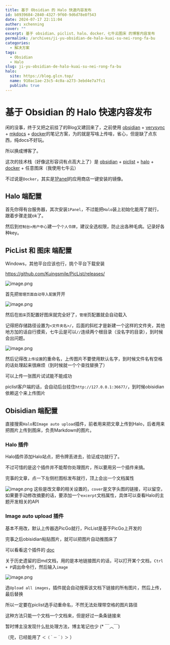 ```yaml
---
title: 基于 Obsidian 的 Halo 快速内容发布
id: b8939684-2840-4327-9f60-9d6d78e8f543
date: 2024-07-17 22:11:04
auther: xchenning
cover: ""
excerpt: 基于 obsidian、piclist、halo、docker、七牛云图床 的博客内容发布
permalink: /archives/ji-yu-obsidian-de-halo-kuai-su-nei-rong-fa-bu
categories:
  - 解决方案
tags:
  - Obsidian
  - Halo
slug: ji-yu-obsidian-de-halo-kuai-su-nei-rong-fa-bu
halo:
  site: https://blog.glcn.top/
  name: 910ac1ae-23c5-4c0a-a273-3ebd4e7a7fc1
  publish: true
---
```


# 基于 Obsidian 的 Halo 快速内容发布

闲的没事，终于又把之前挂了的Blog又建回来了，之前使用 [obsidian](https://obsidian.md/) + [verysync](http://www.verysync.com/) + [mkdocs](https://www.mkdocs.org/) + [docker](https://www.docker.com/)的笔记方案，为的就是写啥上传啥，省心，但是缺了点东西，纯docs不好玩。

所以换成博客了。

这次的技术栈（好像这形容词有点高大上了）是 [obsidian](https://obsidian.md/) + [piclist](https://github.com/Kuingsmile/PicList) + [halo](https://halo.run/) + [docker](https://www.docker.com/) + 任意图床（我使用七牛云）

不过说是`Docker`，其实是[1Panel](https://1panel.cn/)的应用商店一键安装的镜像。

## Halo 端配置

首先你得有台服务器，其次安装`1Panel`，不过能把`Halo`装上初始化能用了就行，跟着步骤走就ok了。

然后到`控制台>用户中心`建一个`个人令牌`，建议全选权限，防止出各种毛病。记录好各种key。

## PicList 和 图床 端配置

Windows，其他平台应该也行，挑个平台下载安装

https://github.com/Kuingsmile/PicList/releases/

![image.png](http://img.glcn.top/piclist/1721224478962-83929f2e80de4078bd2405a3e4f72073.png)

首先把`管理页面自动导入配置`开开

![image.png](http://img.glcn.top/piclist/1721224626888-f6a3ea82539d414f83c414f805ce44ef.png)

然后在`图床`页配置好图床就完全好了，`管理`页配置就会自动载入

记得把存储路径设置为`<文件夹名>/`，后面的斜杠才是新建一个这样的文件夹，其他地方加的话自行摸索，七牛云是可以`//`连续两个根目录（没名字的目录），到时候会出问题。

![image.png](http://img.glcn.top/piclist/1721224922747-8ae19655ce664fc4bffe5b0f061b5265.png)

然后记得改`上传设置`的重命名，上传图片不要使用默认名字，到时候文件名有空格的话处理起来很麻烦（到时候就一个个查找替换了）

可以上传一张图片试试能不能成功

piclist客户端的话，会自动后台挂住`http://127.0.0.1:36677/`，到时候obisidian依赖这个来上传图片

## Obisidian 端配置

直接搜索`Halo`和`Image auto upload`插件，前者用来把文章上传到Halo，后者用来把图片上传到图床，负责Markdown的图片。
### Halo 插件

Halo插件添加Halo站点，把令牌丢进去，验证成功就行了。

不过可惜的是这个插件并不能帮你处理图片，所以要用另一个插件来搞。

完事的文章，点一下左侧栏图标发布就行，顶上会出一个文档属性

![image.png](http://img.glcn.top/piclist/1721225505852-4278cae41f334f139c6748db8f96ad66.png)
这些是改文章的相关设置的，`cover`是文字头图的链接，可以留空，如果要手动修改摘要的话，要添加一个`excerpt`文档属性，具体可以查看Halo的主题开发相关的API

### Image auto upload 插件

基本不用改，默认上传器选PicGo就行，PicList是基于PicGo上开发的

完事之后obisidian粘贴图片，就可以把图片自动推图床了

可以看看这个插件的 [doc](https://github.com/renmu123/obsidian-image-auto-upload-plugin/blob/master/readme-zh.md)

关于历史遗留的旧md文档，用的是本地链接图片的话，可以打开某个文档，`Ctrl + P`调出命令行，然后输入`image`

![image.png](http://img.glcn.top/piclist/1721225312188-768cdf6a05df4aeb97612d47b6923eb1.png)

选`Upload all images`，插件就会自动搜索该文档下链接的所有图片，然后上传，最后替换

所以一定要在piclist选手动重命名，不然无法处理带空格的图片路径

这种方法只能一个文档一个文档来，但是好过一条条链接来

暂时博主没发现什么批处理方法，博主笔记也少 (* ￣︿￣)

（完，已经能用了 `＜（＾－＾）＞` ）
